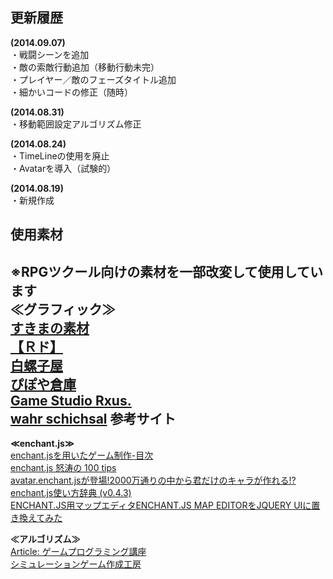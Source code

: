 更新履歴
--------
**(2014.09.07)**  
・戦闘シーンを追加  
・敵の索敵行動追加（移動行動未完）  
・プレイヤー／敵のフェーズタイトル追加  
・細かいコードの修正（随時）  

**(2014.08.31)**  
・移動範囲設定アルゴリズム修正  

**(2014.08.24)**  
・TimeLineの使用を廃止  
・Avatarを導入（試験的）  

**(2014.08.19)**  
・新規作成  

使用素材
--------
※RPGツクール向けの素材を一部改変して使用しています  
**≪グラフィック≫**  
[すきまの素材](http://wato5576.sukimakaze.com/)  
[【Ｒド】](http://www.geocities.co.jp/Milano-Cat/3319/)  
[白螺子屋](http://hi79.web.fc2.com/)  
[ぴぽや倉庫](http://piposozai.wiki.fc2.com/)  
[Game Studio Rxus.](http://rxus.digiweb.jp/)  
[wahr schichsal](http://xxwahrschicksalxx.web.fc2.com/top.html)
参考サイト
----------
**≪enchant.js≫**  
[enchant.jsを用いたゲーム制作-目次](http://blog.livedoor.jp/kamikaze_cyclone/archives/33044647.html)  
[enchant.js 怒涛の 100 tips](http://tmlife.net/programming/javascript/enchant-js-100-tips.html)  
[avatar.enchant.jsが登場!2000万通りの中から君だけのキャラが作れる!?](http://wise9.jp/archives/7060)  
[enchant.js使い方辞典 (v0.4.3)](http://www.openspc2.org/reibun/enchant.js/v0.4.3/)  
[ENCHANT.JS用マップエディタENCHANT.JS MAP EDITORをJQUERY UIに置き換えてみた](http://blog.simtter.com/enchantmapeditor%E3%82%92jquery-ui%E3%81%AB%E7%BD%AE%E3%81%8D%E6%8F%9B%E3%81%88%E3%81%A6%E3%81%BF%E3%81%9F/)  

**≪アルゴリズム≫**  
[Article: ゲームプログラミング講座](http://gumina.sakura.ne.jp/CREATION/OLD/MAKING/)  
[シミュレーションゲーム作成工房](http://www.jyouhoukaiseki.com/index.html)  
